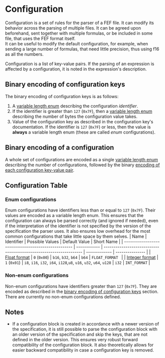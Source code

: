 # Configuration

Configuration is a set of rules for the parser of a FEF file. It can modify its behavior across the parsing of multiple files. It can be agreed upon beforehand, sent together with multiple formulas, or be included in some file, that uses the FEF format itself.  
It can be useful to modify the default configuration, for example, when sending a large number of formulas, that need little precision, thus using f16 as all the numbers.

Configuration is a list of key-value pairs. If the parsing of an expression is affected by a configuration, it is noted in the expression's description.

## Binary encoding of configuration keys

The binary encoding of configuration keys is as follows:
1. A [variable length enum](/binary_types/Variable%20Length%20Enum.md) describing the configuration *identifier*.
2. If the identifier is greater than `127` (`0x7F`), then a [variable length enum](/binary_types/Variable%20Length%20Enum.md) describing the number of bytes the configuration value takes.
3. Value of the configuration key as described in the configuration key's documentation. If the identifier is `127` (`0x7F`) or less, then the value is **always** a variable length enum (these are called *enum* configurations).

## Binary encoding of a configuration 

A whole set of configurations are encoded as a single [variable length enum](/binary_types/Variable%20Length%20Enum.md) describing the number of configurations, followed by the binary [encoding of each configuration key-value pair](#binary-encoding-of-configuration-keys).

## Configuration Table

### Enum configurations

Enum configurations have identifiers less than or equal to `127` (`0x7F`). Their values are encoded as a variable length enum. This ensures that the configuration can always be parsed correctly (and ignored if needed), even if the interpretation of the identifier is not specified by the version of the specification the parser uses. It also ensures low overhead for the most common configurations that take little space by them selves. 
| Name                                                 | Identifier   | Possible Values                                                     | Default Value | Short Name      |
| ---------------------------------------------------- | ------------ | ------------------------------------------------------------------- | ------------- | --------------- |
| [Float format](/configuration/Float%20Format.md)     | `0` (`0x00`) | `b16`, `b32`, `b64`                                                 | `b64`         | `FLOAT_FORMAT ` |
| [Integer format](/configuration/Integer%20Format.md) | `1` (`0x01`) | `i8`, `i16`, `i32`, `i64`, `i128`,`u8`, `u16`, `u32`, `u64`, `u128` | `i32`         | `INT_FORMAT`    |

### Non-enum configurations

Non-enum configurations have identifiers greater than `127` (`0x7F`). They are encoded as described in the [binary encoding of configuration keys](#binary-encoding-of-configuration-keys) section. There are currently no non-enum configurations defined.

## Notes

- If a configuration block is created in accordance with a newer version of the specification, it is still possible to parse the configuration block with an older version of the specification and skip the keys, that are not defined in the older version. This ensures very robust forward compatibility of the configuration block. It also theoretically allows for easier backward compatibility in case a configuration key is removed.